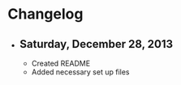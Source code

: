 Changelog
=========

- ## Saturday, December 28, 2013 ##

	- Created README
	- Added necessary set up files